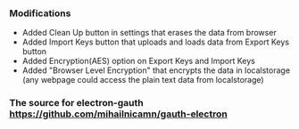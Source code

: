 ### Modifications 
- Added Clean Up button in settings that erases the data from browser
- Added Import Keys button that uploads and loads data from Export Keys button
- Added Encryption(AES) option on Export Keys and Import Keys
- Added "Browser Level Encryption" that encrypts the data in localstorage (any webpage could access the plain text data from localstorage)



### The source for electron-gauth https://github.com/mihailnicamn/gauth-electron

